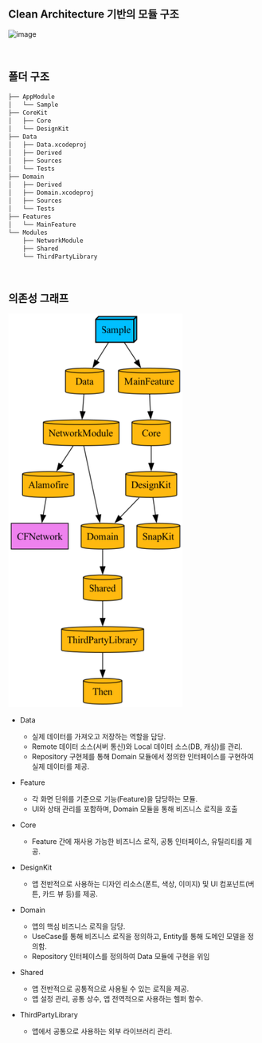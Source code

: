 ## Clean Architecture 기반의 모듈 구조
![image](https://github.com/user-attachments/assets/1aaa73d0-e3c2-4fb3-9e7a-d967c8439295)

<br>

## 폴더 구조
```
├── AppModule
│   └── Sample
├── CoreKit
│   ├── Core
│   └── DesignKit
├── Data
│   ├── Data.xcodeproj
│   ├── Derived
│   ├── Sources
│   └── Tests
├── Domain
│   ├── Derived
│   ├── Domain.xcodeproj
│   ├── Sources
│   └── Tests
├── Features
│   └── MainFeature
└── Modules
    ├── NetworkModule
    ├── Shared
    └── ThirdPartyLibrary
```

<br>

## 의존성 그래프
<img src="https://github.com/junlight94/Tuist_Template/blob/main/TestProject/graph.png" width=350/>

- Data
    - 실제 데이터를 가져오고 저장하는 역할을 담당.
    - Remote 데이터 소스(서버 통신)와 Local 데이터 소스(DB, 캐싱)를 관리.
    - Repository 구현체를 통해 Domain 모듈에서 정의한 인터페이스를 구현하여 실제 데이터를 제공.
 
- Feature
    - 각 화면 단위를 기준으로 기능(Feature)을 담당하는 모듈.
    - UI와 상태 관리를 포함하며, Domain 모듈을 통해 비즈니스 로직을 호출
 
- Core
    - Feature 간에 재사용 가능한 비즈니스 로직, 공통 인터페이스, 유틸리티를 제공.

- DesignKit
    - 앱 전반적으로 사용하는 디자인 리소스(폰트, 색상, 이미지) 및 UI 컴포넌트(버튼, 카드 뷰 등)를 제공.

- Domain
    - 앱의 핵심 비즈니스 로직을 담당.
    - UseCase를 통해 비즈니스 로직을 정의하고, Entity를 통해 도메인 모델을 정의함.
    - Repository 인터페이스를 정의하여 Data 모듈에 구현을 위임

- Shared
    - 앱 전반적으로 공통적으로 사용될 수 있는 로직을 제공.
    - 앱 설정 관리, 공통 상수, 앱 전역적으로 사용하는 헬퍼 함수.

- ThirdPartyLibrary
    - 앱에서 공통으로 사용하는 외부 라이브러리 관리.
